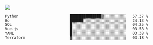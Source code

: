 ![](https://github-profile-summary-cards.vercel.app/api/cards/profile-details?username=igtm&theme=dracula)
<!--START_SECTION:waka-->

```text
Python                       ██████████████▒░░░░░░░░░░   57.37 %
Go                           ██████░░░░░░░░░░░░░░░░░░░   24.13 %
SQL                          █░░░░░░░░░░░░░░░░░░░░░░░░   04.25 %
Vue.js                       █░░░░░░░░░░░░░░░░░░░░░░░░   03.58 %
YAML                         █░░░░░░░░░░░░░░░░░░░░░░░░   03.38 %
Terraform                    ▓░░░░░░░░░░░░░░░░░░░░░░░░   03.18 %
```

<!--END_SECTION:waka-->
